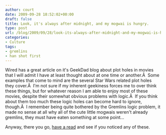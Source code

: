 ```yaml
---
author: court
date: 2009-09-28 18:52:02+00:00
draft: false
title: Look, it's always after midnight, and my mogwai is hungry.
type: post
url: /blog/2009/09/28/look-its-always-after-midnight-and-my-mogwai-is-hungry/
categories:
- Culture
tags:
- gremlins
- han shot first
---
```


Wired has a great article on it's GeekDad blog about plot holes in movies that I will admit I have at least thought about at one time or another.Â  Some examples that come to mind are the several Star Wars related plot holes they cover.Â  I'm not sure if my inherent geekiness forces me to over think these things, but for whatever reason I am able to enjoy most of these movies, despite their somewhat obvious problems with logic.Â  If you think about them too much these logic holes can become hard to ignore, though.Â  I remember being quite bothered by the Gremlins logic problem, it made no sense at all why all of the cute little mogwais weren't already gremlins, they must have eaten something at some point...

Anyway, there you go, [have a read](http://www.wired.com/geekdad/2009/09/top-10-unanswered-questions-in-geeky-movies/) and see if you noticed any of these.
